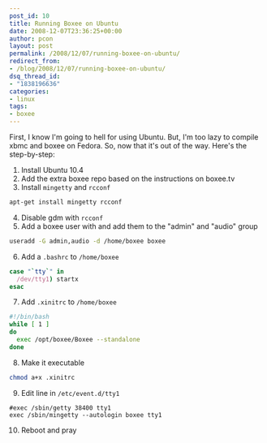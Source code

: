 ```yaml
---
post_id: 10
title: Running Boxee on Ubuntu
date: 2008-12-07T23:36:25+00:00
author: pcon
layout: post
permalink: /2008/12/07/running-boxee-on-ubuntu/
redirect_from:
- /blog/2008/12/07/running-boxee-on-ubuntu/
dsq_thread_id:
- "1838196636"
categories:
- linux
tags:
- boxee
---
```

First,  I know I'm going to hell for using Ubuntu.  But, I'm too lazy to compile xbmc and boxee on Fedora.  So, now that it's out of the way.  Here's the step-by-step:

1. Install Ubuntu 10.4
2. Add the extra boxee repo based on the instructions on boxee.tv
3. Install `mingetty` and `rcconf`
  ```bash
  apt-get install mingetty rcconf
  ```
4. Disable gdm with `rcconf`
5. Add a boxee user with and add them to the "admin" and "audio" group
  ```bash
  useradd -G admin,audio -d /home/boxee boxee
  ```
6. Add a `.bashrc` to `/home/boxee`
  ```bash
  case "`tty`" in
    /dev/tty1) startx
  esac
  ```
7. Add `.xinitrc` to `/home/boxee`
  ```bash
  #!/bin/bash
  while [ 1 ]
  do
    exec /opt/boxee/Boxee --standalone
  done
  ```
8. Make it executable
  ```bash
  chmod a+x .xinitrc
  ```
9. Edit line in `/etc/event.d/tty1`
  ```
  #exec /sbin/getty 38400 tty1
  exec /sbin/mingetty --autologin boxee tty1
  ```
10. Reboot and pray